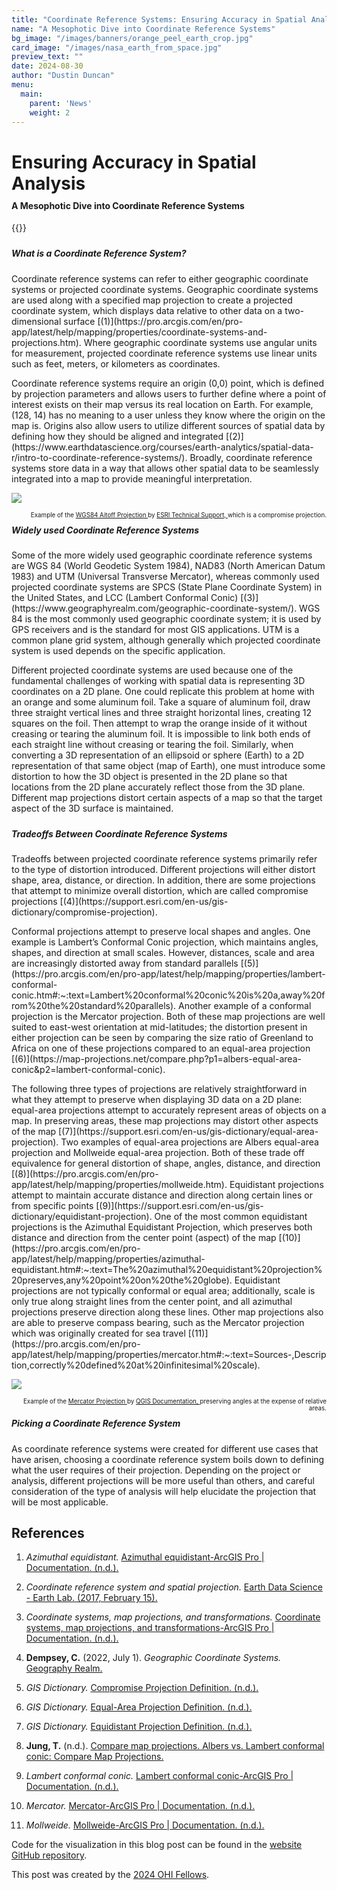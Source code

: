```yaml
---
title: "Coordinate Reference Systems: Ensuring Accuracy in Spatial Analysis"
name: "A Mesophotic Dive into Coordinate Reference Systems"
bg_image: "/images/banners/orange_peel_earth_crop.jpg"
card_image: "/images/nasa_earth_from_space.jpg"
preview_text: ""
date: 2024-08-30
author: "Dustin Duncan"
menu:
  main:
    parent: 'News'
    weight: 2
---
```


<h1 style="margin-bottom: 0;">Ensuring Accuracy in Spatial Analysis</h1>
<div style="height: 10px;"></div>
<h4 style="margin-top: 0;">A Mesophotic Dive into Coordinate Reference Systems</h4>

{{<newsHead>}}

<div style="height: 10px;"></div>
<h5 style="margin-top: 0;">What is a Coordinate Reference System?</h5>

<p>Coordinate reference systems can refer to either geographic coordinate systems or projected coordinate systems. Geographic coordinate systems are used along with a specified map projection to create a projected coordinate system, which displays data relative to other data on a two-dimensional surface [(1)](https://pro.arcgis.com/en/pro-app/latest/help/mapping/properties/coordinate-systems-and-projections.htm). Where geographic coordinate systems use angular units for measurement, projected coordinate reference systems use linear units such as feet, meters, or kilometers as coordinates.</p>
<p>Coordinate reference systems require an origin (0,0) point, which is defined by projection parameters and allows users to further define where a point of interest exists on their map versus its real location on Earth. For example, (128, 14) has no meaning to a user unless they know where the origin on the map is. Origins also allow users to utilize different sources of spatial data by defining how they should be aligned and integrated [(2)](https://www.earthdatascience.org/courses/earth-analytics/spatial-data-r/intro-to-coordinate-reference-systems/). Broadly, coordinate reference systems store data in a way that allows other spatial data to be seamlessly integrated into a map to provide meaningful interpretation.</p>

![](/images/wgs_1984_Aitoff.jpg)

<div style="text-align: right; font-size: 0.7em;">
Example of the <a href="https://support.esri.com/en-us/knowledge-base/why-are-my-map-distance-and-area-measurements-wrong-whe-000011356"> WGS84 Aitoff Projection </a> by <a href="https://support.esri.com/en-us/overview">ESRI Technical Support, </a>  which is a compromise projection.
</div>

<div style="height: 10px;"></div>
<h5 style="margin-top: 0;">Widely used Coordinate Reference Systems</h5>

<p>Some of the more widely used geographic coordinate reference systems are WGS 84 (World Geodetic System 1984), NAD83 (North American Datum 1983) and UTM (Universal Transverse Mercator), whereas commonly used projected coordinate systems are SPCS (State Plane Coordinate System) in the United States, and LCC (Lambert Conformal Conic) [(3)](https://www.geographyrealm.com/geographic-coordinate-system/). 
WGS 84 is the most commonly used geographic coordinate system; it is used by GPS receivers and is the standard for most GIS applications. UTM is a common plane grid system, although generally which projected coordinate system is used depends on the specific application.</p>
<p>Different projected coordinate systems are used because one of the fundamental challenges of working with spatial data is representing 3D coordinates on a 2D plane. One could replicate this problem at home with an orange and some aluminum foil. Take a square of aluminum foil, draw three straight vertical lines and three straight horizontal lines, creating 12 squares on the foil. Then attempt to wrap the orange inside of it without creasing or tearing the aluminum foil. It is impossible to link both ends of each straight line without creasing or tearing the foil. Similarly, when converting a 3D representation of an ellipsoid or sphere (Earth) to a 2D representation of that same object (map of Earth), one must introduce some distortion to how the 3D object is presented in the 2D plane so that locations from the 2D plane accurately reflect those from the 3D plane. Different map projections distort certain aspects of a map so that the target aspect of the 3D surface is maintained.</p>

<div style="height: 10px;"></div>
<h5 style="margin-top: 0;">Tradeoffs Between Coordinate Reference Systems</h5>

<p>Tradeoffs between projected coordinate reference systems primarily refer to the type of distortion introduced. Different projections will either distort shape, area, distance, or direction. In addition, there are some projections that attempt to minimize overall distortion, which are called compromise projections [(4)](https://support.esri.com/en-us/gis-dictionary/compromise-projection).</p> 
<p>Conformal projections attempt to preserve local shapes and angles. One example is Lambert’s Conformal Conic projection, which maintains angles, shapes, and direction at small scales. However, distances, scale and area are increasingly distorted away from standard parallels [(5)](https://pro.arcgis.com/en/pro-app/latest/help/mapping/properties/lambert-conformal-conic.htm#:~:text=Lambert%20conformal%20conic%20is%20a,away%20from%20the%20standard%20parallels). Another example of a conformal projection is the Mercator projection. Both of these map projections are well suited to east-west orientation at mid-latitudes; the distortion present in either projection can be seen by comparing the size ratio of Greenland to Africa on one of these projections compared to an equal-area projection [(6)](https://map-projections.net/compare.php?p1=albers-equal-area-conic&p2=lambert-conformal-conic).</p> 
<p>The following three types of projections are relatively straightforward in what they attempt to preserve when displaying 3D data on a 2D plane: equal-area projections attempt to accurately represent areas of objects on a map. In preserving areas, these map projections may distort other aspects of the map [(7)](https://support.esri.com/en-us/gis-dictionary/equal-area-projection). Two examples of equal-area projections are Albers equal-area projection and Mollweide equal-area projection. Both of these trade off equivalence for general distortion of shape, angles, distance, and direction [(8)](https://pro.arcgis.com/en/pro-app/latest/help/mapping/properties/mollweide.htm). Equidistant projections attempt to maintain accurate distance and direction along certain lines or from specific points [(9)](https://support.esri.com/en-us/gis-dictionary/equidistant-projection). One of the most common equidistant projections is the Azimuthal Equidistant Projection, which preserves both distance and direction from the center point (aspect) of the map [(10)](https://pro.arcgis.com/en/pro-app/latest/help/mapping/properties/azimuthal-equidistant.htm#:~:text=The%20azimuthal%20equidistant%20projection%20preserves,any%20point%20on%20the%20globe). Equidistant projections are not typically conformal or equal area; additionally, scale is only true along straight lines from the center point, and all azimuthal projections preserve direction along these lines. Other map projections also are able to preserve compass bearing, such as the Mercator projection which was originally created for sea travel [(11)](https://pro.arcgis.com/en/pro-app/latest/help/mapping/properties/mercator.htm#:~:text=Sources-,Description,correctly%20defined%20at%20infinitesimal%20scale).</p> 

![](/images/mercator_projection.jpg)

<div style="text-align: right; font-size: 0.7em;">
Example of the <a href="https://docs.qgis.org/3.34/en/docs/gentle_gis_introduction/coordinate_reference_systems.html#id3"> Mercator Projection </a> by <a href="https://docs.qgis.org/3.34/en/docs/index.html"> QGIS Documentation, </a>  preserving angles at the expense of relative areas.
</div>

<div style="height: 10px;"></div>
<h5 style="margin-top: 0;">Picking a Coordinate Reference System</h5>

As coordinate reference systems were created for different use cases that have arisen, choosing a coordinate reference system boils down to defining what the user requires of their projection. Depending on the project or analysis, different projections will be more useful than others, and careful consideration of the type of analysis will help elucidate the projection that will be most applicable. 

## References

1. *Azimuthal equidistant.* [Azimuthal equidistant-ArcGIS Pro | Documentation. (n.d.).](https://pro.arcgis.com/en/pro-app/latest/help/mapping/properties/azimuthal-equidistant.htm#:~:text=The%20azimuthal%20equidistant%20projection%20preserves,any%20point%20on%20the%20globe) 

2. *Coordinate reference system and spatial projection.* [Earth Data Science - Earth Lab. (2017, February 15). ](https://www.earthdatascience.org/courses/earth-analytics/spatial-data-r/intro-to-coordinate-reference-systems/)

3. *Coordinate systems, map projections, and transformations.* [Coordinate systems, map projections, and transformations-ArcGIS Pro | Documentation. (n.d.).](https://pro.arcgis.com/en/pro-app/latest/help/mapping/properties/coordinate-systems-and-projections.htm)

4. **Dempsey, C.** (2022, July 1). *Geographic Coordinate Systems.* [Geography Realm.]( https://www.geographyrealm.com/geographic-coordinate-system/)

5. *GIS Dictionary.* [Compromise Projection Definition. (n.d.).]( https://support.esri.com/en-us/gis-dictionary/compromise-projection )

6. *GIS Dictionary.* [Equal-Area Projection Definition. (n.d.).]( https://support.esri.com/en-us/gis-dictionary/equal-area-projection )

7. *GIS Dictionary.* [Equidistant Projection Definition. (n.d.).]( https://support.esri.com/en-us/gis-dictionary/equidistant-projection )

8. **Jung, T.** (n.d.). [Compare map projections. Albers vs. Lambert conformal conic: Compare Map Projections.]( https://map-projections.net/compare.php?p1=albers-equal-area-conic&p2=lambert-conformal-conic )

9. *Lambert conformal conic.* [Lambert conformal conic-ArcGIS Pro | Documentation. (n.d.).]( https://pro.arcgis.com/en/pro-app/latest/help/mapping/properties/lambert-conformal-conic.htm#:~:text=Lambert%20conformal%20conic%20is%20a,away%20from%20the%20standard%20parallels )

10. *Mercator.* [Mercator-ArcGIS Pro | Documentation. (n.d.).]( https://pro.arcgis.com/en/pro-app/latest/help/mapping/properties/mercator.htm#:~:text=Sources-,Description,correctly%20defined%20at%20infinitesimal%20scale )

11. *Mollweide.* [Mollweide-ArcGIS Pro | Documentation. (n.d.).]( https://pro.arcgis.com/en/pro-app/latest/help/mapping/properties/mollweide.htm) 


Code for the visualization in this blog post can be found in the [website GitHub repository](https://github.com/OHI-Science/OHI-website/blob/dev/scripts/lsp_blogpost_visualization.Rmd).

This post was created by the [2024 OHI Fellows](https://oceanhealthindex.org/about/ohifellows/).
